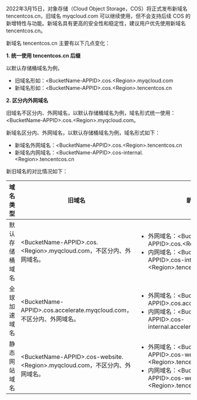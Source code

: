 2022年3月15日，对象存储（Cloud Object Storage，COS）将正式发布新域名 tencentcos.cn，旧域名 myqcloud.com 可以继续使用，但不会支持后续 COS 的新增特性与功能。新域名具有更高的安全性和稳定性，建议用户优先使用新域名 tencentcos.cn。


新域名 tencentcos.cn 主要有以下几点变化：

**1. 统一使用 tencentcos.cn 后缀**

以默认存储桶域名为例，

- 旧域名形如：&lt;BucketName-APPID&gt;.cos.&lt;Region&gt;.myqcloud.com
- 新域名形如：&lt;BucketName-APPID&gt;.cos.&lt;Region&gt;.tencentcos.cn

**2. 区分内外网域名**

旧域名不区分内、外网域名，以默认存储桶域名为例，域名形式统一使用：&lt;BucketName-APPID&gt;.cos.&lt;Region&gt;.myqcloud.com。

新域名区分内、外网域名，以默认存储桶域名为例，域名形式如下：

- 新域名外网域名：&lt;BucketName-APPID&gt;.cos.&lt;Region&gt;.tencentcos.cn
- 新域名内网域名：&lt;BucketName-APPID&gt;.cos-internal.&lt;Region&gt;.tencentcos.cn


新旧域名的对比情况如下：

| 域名类型   | 旧域名                    | 新域名                |
| -------------- | ---------------------------------- | ---------------- |
| 默认存储桶域名 | &lt;BucketName-APPID&gt;.cos.&lt;Region&gt;.myqcloud.com，不区分内、外网域名。 | <ul  style="margin: 0;"><li>外网域名：&lt;BucketName-APPID&gt;.cos.&lt;Region&gt;.tencentcos.cn </li><li>内网域名：&lt;BucketName-APPID&gt;.cos-internal.&lt;Region&gt;.tencentcos.cn  </li></ul>     |   
| 全球加速域名 | &lt;BucketName-APPID&gt;.cos.accelerate.myqcloud.com，不区分内、外网域名。   |  <ul  style="margin: 0;"><li>外网域名：&lt;BucketName-APPID&gt;.cos.accelerate.tencentcos.cn </li><li>内网域名：&lt;BucketName-APPID&gt;.cos-internal.accelerate.tencentcos.cn </li></ul>              |   
| 静态网站域名 |&lt;BucketName-APPID&gt;.cos-website.&lt;Region&gt;.myqcloud.com，不区分内、外网域名。 | <ul  style="margin: 0;"><li>外网域名：&lt;BucketName-APPID&gt;.cos-website.&lt;Region&gt;.tencentcos.cn </li><li>内网域名：&lt;BucketName-APPID&gt;.cos-website-internal.&lt;Region&gt;.tencentcos.cn</li></ul> |       


